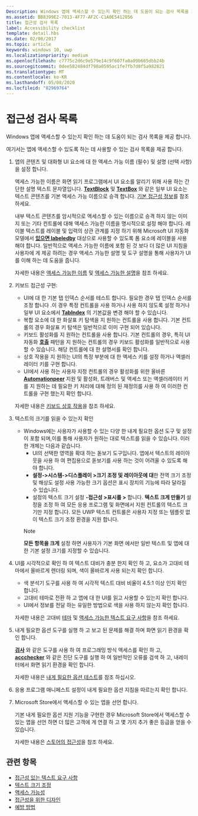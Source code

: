 ```yaml
---
Description: Windows 앱에 액세스할 수 있는지 확인 하는 데 도움이 되는 검사 목록을 제공 합니다.
ms.assetid: BB8399E2-7013-4F77-AF2C-C1A0E5412856
title: 접근성 검사 목록
label: Accessibility checklist
template: detail.hbs
ms.date: 02/08/2017
ms.topic: article
keywords: windows 10, uwp
ms.localizationpriority: medium
ms.openlocfilehash: c7775c2d6c9e579e14c9f607fa0a09b665dbb24b
ms.sourcegitcommit: 0dee502484df798a0595ac1fe7fb7d0f5a982821
ms.translationtype: MT
ms.contentlocale: ko-KR
ms.lasthandoff: 05/08/2020
ms.locfileid: "82969764"
---
```

# <a name="accessibility-checklist"></a>접근성 검사 목록

Windows 앱에 액세스할 수 있는지 확인 하는 데 도움이 되는 검사 목록을 제공 합니다.

여기서는 앱에 액세스할 수 있도록 하는 데 사용할 수 있는 검사 목록을 제공 합니다.

1. 앱의 콘텐츠 및 대화형 UI 요소에 대 한 액세스 가능 이름 (필수) 및 설명 (선택 사항)을 설정 합니다.

    액세스 가능한 이름은 화면 읽기 프로그램에서 UI 요소를 알리기 위해 사용 하는 간단한 설명 텍스트 문자열입니다. [**TextBlock**](https://docs.microsoft.com/uwp/api/Windows.UI.Xaml.Controls.TextBlock) 및 [**TextBox**](https://docs.microsoft.com/uwp/api/Windows.UI.Xaml.Controls.TextBox) 와 같은 일부 UI 요소는 텍스트 콘텐츠를 기본 액세스 가능 이름으로 승격 합니다. [기본 접근성 정보](basic-accessibility-information.md#name_from_inner_text)를 참조 하세요.

    내부 텍스트 콘텐츠를 암시적으로 액세스할 수 있는 이름으로 승격 하지 않는 이미지 또는 기타 컨트롤에 대해 액세스 가능한 이름을 명시적으로 설정 해야 합니다. 레이블 텍스트를 레이블 및 입력의 상관 관계를 지정 하기 위해 Microsoft UI 자동화 모델에서 [**있으면 labeledby**](https://docs.microsoft.com/previous-versions/windows/silverlight/dotnet-windows-silverlight/ms591292(v=vs.95)) 대상으로 사용할 수 있도록 폼 요소에 레이블을 사용 해야 합니다. 일반적으로 액세스 가능한 이름에 포함 된 것 보다 더 많은 UI 지침을 사용자에 게 제공 하려는 경우 액세스 가능한 설명 및 도구 설명을 통해 사용자가 UI를 이해 하는 데 도움을 줍니다.

    자세한 내용은 [액세스 가능한 이름](basic-accessibility-information.md#accessible_name) 및 [액세스 가능한 설명](basic-accessibility-information.md)을 참조 하세요.

2. 키보드 접근성 구현:

    * UI에 대 한 기본 탭 인덱스 순서를 테스트 합니다. 필요한 경우 탭 인덱스 순서를 조정 합니다 .이 경우 특정 컨트롤을 사용 하거나 사용 하지 않도록 설정 하거나 일부 UI 요소에서 [**TabIndex**](https://docs.microsoft.com/uwp/api/windows.ui.xaml.controls.control.tabindex) 의 기본값을 변경 해야 할 수 있습니다.
    * 복합 요소에 대 한 화살표 키 탐색을 지 원하는 컨트롤을 사용 합니다. 기본 컨트롤의 경우 화살표 키 탐색은 일반적으로 이미 구현 되어 있습니다.
    * 키보드 활성화를 지 원하는 컨트롤을 사용 합니다. 기본 컨트롤의 경우, 특히 UI 자동화 [**호출**](https://docs.microsoft.com/uwp/api/Windows.UI.Xaml.Automation.Provider.IInvokeProvider) 패턴을 지 원하는 컨트롤의 경우 키보드 활성화를 일반적으로 사용할 수 있습니다. 해당 컨트롤에 대 한 설명서를 확인 합니다.
    * 상호 작용을 지 원하는 UI의 특정 부분에 대 한 액세스 키를 설정 하거나 액셀러레이터 키를 구현 합니다.
    * UI에서 사용 하는 사용자 지정 컨트롤의 경우 활성화를 위한 올바른 [**Automationpeer**](https://docs.microsoft.com/uwp/api/Windows.UI.Xaml.Automation.Peers.AutomationPeer) 지원 및 활성화, 트래버스 및 액세스 또는 액셀러레이터 키를 지 원하는 데 필요한 키 처리에 대해 정의 된 재정의를 사용 하 여 이러한 컨트롤을 구현 했는지 확인 합니다.

    자세한 내용은 [키보드 상호 작용](https://docs.microsoft.com/windows/uwp/input-and-devices/keyboard-interactions)을 참조 하세요.

3. 텍스트의 크기를 읽을 수 있는지 확인

    * Windows에는 사용자가 사용할 수 있는 다양 한 내게 필요한 옵션 도구 및 설정이 포함 되며,이를 통해 사용자가 원하는 대로 텍스트를 읽을 수 있습니다. 이러한 개체는 다음과 같습니다.
        * UI의 선택한 영역을 확대 하는 돋보기 도구입니다. 앱에서 텍스트의 레이아웃을 사용 하 여 편집용으로 돋보기를 사용 하는 것이 어려울 수 있도록 해야 합니다.
        * **설정->시스템->디스플레이 >크기 조정 및 레이아웃에 대**한 전역 크기 조정 및 해상도 설정 사용 가능한 크기 옵션은 표시 장치의 기능에 따라 달라질 수 있습니다.
        * 설정의 텍스트 크기 설정 **-접근성 >표시를 >** 합니다. **텍스트 크게 만들기** 설정을 조정 하 여 모든 응용 프로그램 및 화면에서 지원 컨트롤의 텍스트 크기만 지정 합니다. 모든 UWP 텍스트 컨트롤은 사용자 지정 또는 템플릿 없이 텍스트 크기 조정 환경을 지원 합니다.
        > [!NOTE]
        > **모든 항목을 크게** 설정 하면 사용자가 기본 화면 에서만 일반 텍스트 및 앱에 대 한 기본 설정 크기를 지정할 수 있습니다.

4. UI를 시각적으로 확인 하 여 텍스트 대비가 충분 한지 확인 하 고, 요소가 고대비 테마에서 올바르게 렌더링 되며, 색이 올바르게 사용 되는지 확인 합니다.

    * 색 분석기 도구를 사용 하 여 시각적 텍스트 대비 비율이 4.5:1 이상 인지 확인 합니다.
    * 고대비 테마로 전환 하 고 앱에 대 한 UI를 읽고 사용할 수 있는지 확인 합니다.
    * UI에서 정보를 전달 하는 유일한 방법으로 색을 사용 하지 않는지 확인 합니다.

    자세한 내용은 고대비 [테마](high-contrast-themes.md) 및 [액세스 가능한 텍스트 요구 사항](accessible-text-requirements.md)을 참조 하세요.

5. 내게 필요한 옵션 도구를 실행 하 고 보고 된 문제를 해결 하며 화면 읽기 환경을 확인 합니다.

    [**검사**](https://docs.microsoft.com/windows/desktop/WinAuto/inspect-objects) 와 같은 도구를 사용 하 여 프로그래밍 방식 액세스를 확인 하 고, [**accchecker**](https://docs.microsoft.com/windows/desktop/WinAuto/ui-accessibility-checker) 와 같은 진단 도구를 실행 하 여 일반적인 오류를 검색 하 고, 내레이터에서 화면 읽기 환경을 확인 합니다.

    자세한 내용은 [내게 필요한 옵션 테스트](accessibility-testing.md)를 참조 하십시오.

6. 응용 프로그램 매니페스트 설정이 내게 필요한 옵션 지침을 따르는지 확인 합니다.

7. Microsoft Store에서 액세스할 수 있는 앱을 선언 합니다.

    기본 내게 필요한 옵션 지원 기능을 구현한 경우 Microsoft Store에서 액세스할 수 있는 앱을 선언 하면 더 많은 고객에 게 연결 하 고 몇 가지 추가 좋은 등급을 얻을 수 있습니다.

    자세한 내용은 [스토어의 접근성](accessibility-in-the-store.md)을 참조 하세요.

## <a name="related-topics"></a>관련 항목  

* [접근성 있는 텍스트 요구 사항](accessible-text-requirements.md)
* [텍스트 크기 조정](../input/text-scaling.md)
* [액세스 가능성](accessibility.md)
* [접근성을 위한 디자인](https://docs.microsoft.com/windows/uwp/accessibility/accessibility-overview)
* [예방 방법](practices-to-avoid.md)
